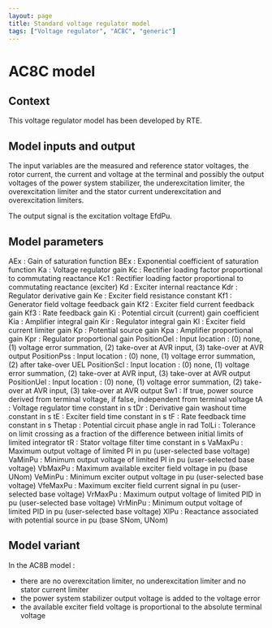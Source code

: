 ```yaml
---
layout: page
title: Standard voltage regulator model
tags: ["Voltage regulator", "AC8C", "generic"]
---
```

# AC8C model

## Context

This voltage regulator model has been developed by RTE.

## Model inputs and output

The input variables are the measured and reference stator voltages, the rotor current, the current and voltage at the terminal and possibly the output voltages of the power system stabilizer, the underexcitation limiter, the overexcitation limiter and the stator current underexcitation and overexcitation limiters.

The output signal is the excitation voltage EfdPu.

## Model parameters

AEx : Gain of saturation function
BEx : Exponential coefficient of saturation function
Ka : Voltage regulator gain
Kc : Rectifier loading factor proportional to commutating reactance
Kc1 : Rectifier loading factor proportional to commutating reactance (exciter)
Kd : Exciter internal reactance
Kdr : Regulator derivative gain
Ke : Exciter field resistance constant
Kf1 : Generator field voltage feedback gain
Kf2 : Exciter field current feedback gain
Kf3 : Rate feedback gain
Ki : Potential circuit (current) gain coefficient
Kia : Amplifier integral gain
Kir : Regulator integral gain
Kl : Exciter field current limiter gain
Kp : Potential source gain
Kpa : Amplifier proportional gain
Kpr : Regulator proportional gain
PositionOel : Input location : (0) none, (1) voltage error summation, (2) take-over at AVR input, (3) take-over at AVR output
PositionPss : Input location : (0) none, (1) voltage error summation, (2) after take-over UEL
PositionScl : Input location : (0) none, (1) voltage error summation, (2) take-over at AVR input, (3) take-over at AVR output
PositionUel : Input location : (0) none, (1) voltage error summation, (2) take-over at AVR input, (3) take-over at AVR output
Sw1 : If true, power source derived from terminal voltage, if false, independent from terminal voltage
tA : Voltage regulator time constant in s
tDr : Derivative gain washout time constant in s
tE : Exciter field time constant in s
tF : Rate feedback time constant in s
Thetap : Potential circuit phase angle in rad
TolLi : Tolerance on limit crossing as a fraction of the difference between initial limits of limited integrator
tR : Stator voltage filter time constant in s
VaMaxPu : Maximum output voltage of limited PI in pu (user-selected base voltage)
VaMinPu : Minimum output voltage of limited PI in pu (user-selected base voltage)
VbMaxPu : Maximum available exciter field voltage in pu (base UNom)
VeMinPu : Minimum exciter output voltage in pu (user-selected base voltage)
VfeMaxPu : Maximum exciter field current signal in pu (user-selected base voltage)
VrMaxPu : Maximum output voltage of limited PID in pu (user-selected base voltage)
VrMinPu : Minimum output voltage of limited PID in pu (user-selected base voltage)
XlPu : Reactance associated with potential source in pu (base SNom, UNom)

## Model variant

In the AC8B model :
- there are no overexcitation limiter, no underexcitation limiter and no stator current limiter
- the power system stabilizer output voltage is added to the voltage error
- the available exciter field voltage is proportional to the absolute terminal voltage
